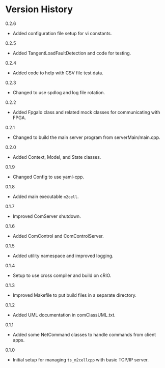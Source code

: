 # Version History

0.2.6

- Added configuration file setup for vi constants.

0.2.5

- Added TangentLoadFaultDetection and code for testing.

0.2.4

- Added code to help with CSV file test data.

0.2.3

- Changed to use spdlog and log file rotation.

0.2.2

- Added FpgaIo class and related mock classes for communicating with FPGA.

0.2.1

- Changed to build the main server program from serverMain/main.cpp.

0.2.0

- Added Context, Model, and State classes.

0.1.9

- Changed Config to use yaml-cpp.

0.1.8

- Added main executable `m2cell`.

0.1.7

- Improved ComServer shutdown.

0.1.6

- Added ComControl and ComControlServer.

0.1.5

- Added utility namespace and improved logging.

0.1.4

- Setup to use cross compiler and build on cRIO.

0.1.3

- Improved Makefile to put build files in a separate directory.

0.1.2

- Added UML documentation in comClassUML.txt.

0.1.1

- Added some NetCommand classes to handle commands from client apps.

0.1.0

- Initial setup for managing `ts_m2cellcpp` with basic TCP/IP server.

